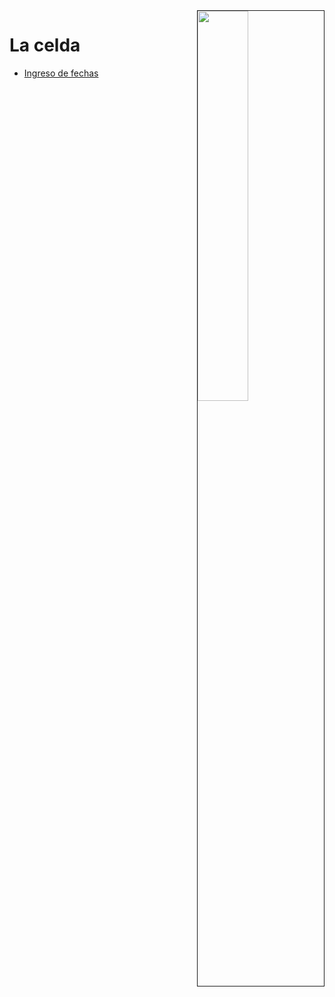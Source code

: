 <img src="../../images/DALL·E-2024-03-11-22.22.25.webp" width="40%" align=right border=1>

# La celda

- [Ingreso de fechas](https://1drv.ms/x/s!AnIJHRHgFpG-lkq2IG6Ao_K7lzTY?e=HIdPcT)

